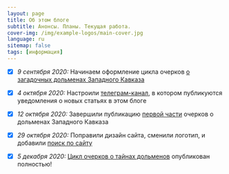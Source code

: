 ```yaml
---
layout: page
title: Об этом блоге
subtitle: Анонсы. Планы. Текущая работа.
cover-img: /img/example-logos/main-cover.jpg
language: ru
sitemap: false
tags: [информация]
---
```

- [X]  _9 сентября 2020:_ Начинаем оформление цикла очерков [о загадочных дольменах Западного Кавказа][bfc69183]

- [X]  _4 октября 2020:_ Настроили [телеграм-канал][a85077ec], в котором публикуются уведомления о новых статьях в этом блоге

- [X]  _12 октября 2020:_ Завершили публикацию [первой части][fc339afa] очерков о дольменах Западного Кавказа

- [X]  _29 октября 2020:_ Поправили дизайн сайта, сменили логотип, и добавили [поиск по сайту][9f6be73e]

- [X]  _5 декабря 2020:_ [Цикл очерков о тайнах дольменов][60031656] опубликован полностью!

  [60031656]: /mysteries-dolmens/outro "Заключение"
  [bfc69183]: /mysteries-dolmens/intro/ "Тайны тысячелетних дольменов Кубани"
  [a85077ec]: /info/telegram "Информационный канал в поддержку этого блога"
  [fc339afa]: /index-dolmens/#ch1 "Оглавление к циклу очерков о дольменах Западного Кавказа"
  [9f6be73e]: /search/ "Яндекс.поиск по сайту"
